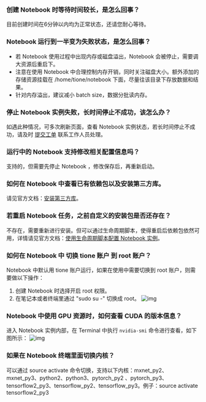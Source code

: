 ### 创建 Notebook 时等待时间较长，是怎么回事？
目前创建时间在6分钟以内均为正常状态，还请您耐心等待。

### Notebook 运行到一半变为失败状态，是怎么回事？
- 若 Notebook 使用过程中出现内存或磁盘溢出，Notebook 会被停止，需要调大资源后重启下。
- 注意在使用 Notebook 中合理控制内存开销，同时关注磁盘大小。额外添加的存储资源挂载在 /home/tione/notebook 下面，尽量往该目录下存放数据和结果。
- 针对内存溢出，建议减小 batch size，数据分批读内存。

###  停止 Notebook 实例失败，长时间停止不成功，该怎么办？
如遇此种情况，可多次刷新页面，查看 Notebook 实例状态，若长时间停止不成功，请及时 [提交工单](https://console.cloud.tencent.com/workorder/category) 联系工作人员处理。

###  运行中的 Notebook 支持修改相关配置信息吗？
支持的，但需要先停止 Notebook ，修改保存后，再重新启动。

### 如何在 Notebook 中查看已有依赖包以及安装第三方库。
请见官方文档：[安装第三方库](https://cloud.tencent.com/document/product/851/40119)。

### 若重启 Notebook 任务，之前自定义的安装包是否还存在？
不存在，需要重新进行安装。但可以通过生命周期脚本，使得重启后依赖包依然可用，详情请见官方文档：[使用生命周期脚本配置 Notebook 实例](https://cloud.tencent.com/document/product/851/43140)。

### 如何在 Notebook 中 切换 tione 账户 到 root 账户？
Notebook 中默认用 tione 账户运行，如果在使用中需要切换到 root 账户，则需要做以下操作：
1. 创建 Notebook 时选择开启 root 权限。
2. 在笔记本或者终端里通过 "sudo su -" 切换成 root。 
![img](https://main.qcloudimg.com/raw/d7a7a51ffbc2d4a5ef280b8829d28613.png)

###  Notebook 中使用 GPU 资源时，如何查看 CUDA 的版本信息？
进入 Notebook 实例内部，在 Terminal 中执行 `nvidia-smi` 命令进行查看，如下图所示： 
![img](https://main.qcloudimg.com/raw/8183b761851987a0cad28e68da219de9.png)

### 如果在 Notebook 终端里面切换内核？
可以通过 source activate 命令切换，支持以下内核：mxnet_py2、mxnet_py3、python2、python3、pytorch_py2 、pytorch_py3、tensorflow2_py3、tensorflow_py2、tensorflow_py3。例子：source activate tensorflow2_py3
